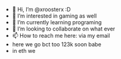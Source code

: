- 👋 Hi, I’m @xroosterx :D
- 👀 I’m interested in gaming as well
- 🌱 I’m currently learning programing
- 💞️ I’m looking to collaborate on what ever
- 📫 How to reach me here: via my email
- here we go bct too 123k soon babe
- in eth we

<!---
xroosterx/xroosterx is a ✨ special ✨ repository because its `README.md` (this file) appears on your GitHub profile.
You can click the Preview link to take a look at your changes. good hi or never say never hello?
--->
